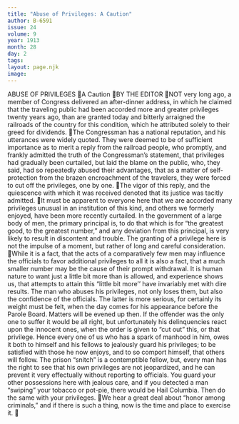 ```yaml
---
title: "Abuse of Privileges: A Caution"
author: B-6591
issue: 24
volume: 9
year: 1913
month: 28
day: 2
tags:
layout: page.njk
image:
---
```

ABUSE OF PRIVILEGES A Caution BY THE EDITOR NOT very long ago, a member of Congress delivered an after-dinner address, in which he claimed that the traveling public had been accorded more and greater privileges twenty years ago, than are granted today and bitterly arraigned the railroads of the country for this condition, which he attributed solely to their greed for dividends. The Congressman has a national reputation, and his utterances were widely quoted. They were deemed to be of sufficient importance as to merit a reply from the railroad people, who promptly, and frankly admitted the truth of the Congressman’s statement, that privileges had gradually been curtailed, but laid the blame on the public, who, they said, had so repeatedly abused their advantages, that as a matter of self-protection from the brazen encroachment of the travelers, they were forced to cut off the privileges, one by one. The vigor of this reply, and the quiescence with which it was received denoted that its justice was tacitly admitted. It must be apparent to everyone here that we are accorded many privileges unusual in an institution of this kind, and others we formerly enjoyed, have been more recently curtailed. In the government of a large body of men, the primary principal is, to do that which is for “the greatest good, to the greatest number,” and any deviation from this principal, is very likely to result in discontent and trouble. The granting of a privilege here is not the impulse of a moment, but rather of long and careful consideration. While it is a fact, that the acts of a comparatively few men may influence the officials to favor additional privileges to all it is also a fact, that a much smaller number may be the cause of their prompt withdrawal. It is human nature to want just a little bit more than is allowed, and experience shows us, that attempts to attain this “little bit more’’ have invariably met with dire results. The man who abuses his privileges, not only loses them, but also the confidence of the officials. The latter is more serious, for certainly its weight must be felt, when the day comes for his appearance before the Parole Board. Matters will be evened up then. If the offender was the only one to suffer it would be all right, but unfortunately his delinquencies react upon the innocent ones, when the order is given to “cut out” this, or that privilege. Hence every one of us who has a spark of manhood in him, owes it both to himself and his fellows to jealously guard his privileges; to be satisfied with those he now enjoys, and to so comport himself, that others will follow. The prison “snitch” is a contemptible fellow, but, every man has the right to see that his own privileges are not jeopardized, and he can prevent it very effectually without reporting to officials. You guard your other possessions here with jealous care, and if you detected a man “swiping” your tobacco or pot-pie, there would be Hail Columbia. Then do the same with your privileges. We hear a great deal about “honor among criminals,” and if there is such a thing, now is the time and place to exercise it. 
